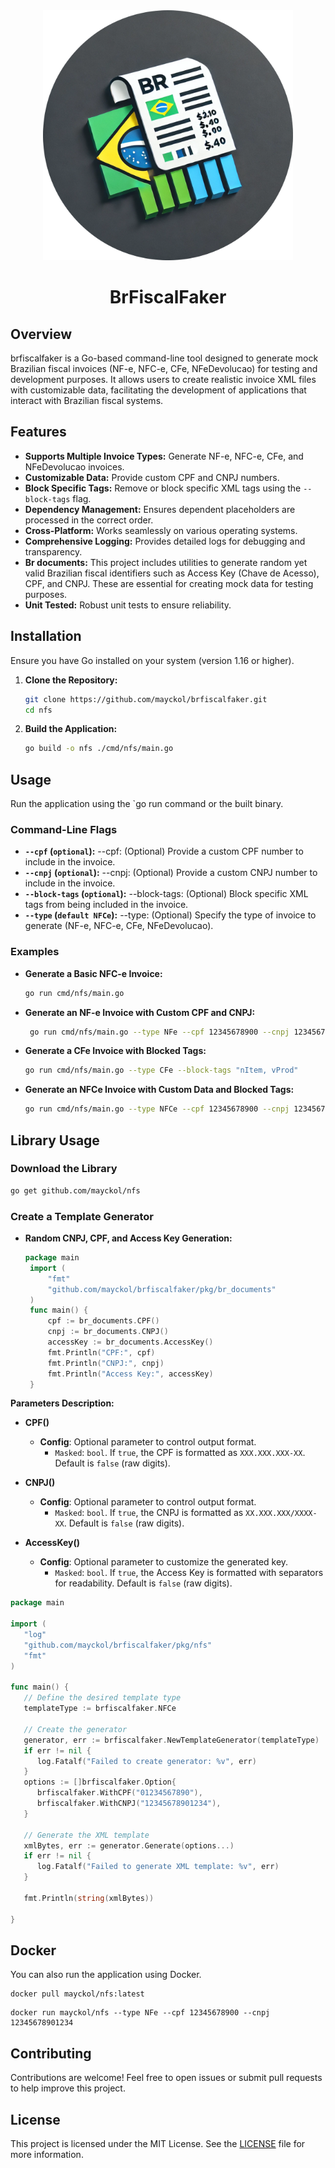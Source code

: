 <div align="center">
  <img src="logo.svg" alt="BrFiscalFaker Logo" width="400" height="400">
  <h1>BrFiscalFaker</h1>
</div>

## Overview

brfiscalfaker is a Go-based command-line tool designed to generate mock Brazilian fiscal invoices (NF-e, NFC-e, CFe, NFeDevolucao) for testing and development purposes. It allows users to create realistic invoice XML files with customizable data, facilitating the development of applications that interact with Brazilian fiscal systems.

## Features

- **Supports Multiple Invoice Types:** Generate NF-e, NFC-e, CFe, and NFeDevolucao invoices.
- **Customizable Data:** Provide custom CPF and CNPJ numbers.
- **Block Specific Tags:** Remove or block specific XML tags using the `--block-tags` flag.
- **Dependency Management:** Ensures dependent placeholders are processed in the correct order.
- **Cross-Platform:** Works seamlessly on various operating systems.
- **Comprehensive Logging:** Provides detailed logs for debugging and transparency.
- **Br documents:** This project includes utilities to generate random yet valid Brazilian fiscal identifiers such as Access Key (Chave de Acesso), CPF, and CNPJ. These are essential for creating mock data for testing purposes.
- **Unit Tested:** Robust unit tests to ensure reliability.

## Installation

Ensure you have Go installed on your system (version 1.16 or higher).

1. **Clone the Repository:**

   ```bash
   git clone https://github.com/mayckol/brfiscalfaker.git
   cd nfs
    ```
   
2. **Build the Application:**

   ```bash
   go build -o nfs ./cmd/nfs/main.go
   ```
   
## Usage

Run the application using the `go run command or the built binary.

### Command-Line Flags

- **`--cpf` (`optional`):** --cpf: (Optional) Provide a custom CPF number to include in the invoice.
- **`--cnpj` (`optional`):** --cnpj: (Optional) Provide a custom CNPJ number to include in the invoice.
- **`--block-tags` (`optional`):** --block-tags: (Optional) Block specific XML tags from being included in the invoice.
- **`--type` (`default NFCe`):** --type: (Optional) Specify the type of invoice to generate (NF-e, NFC-e, CFe, NFeDevolucao).

### Examples
* **Generate a Basic NFC-e Invoice:**

   ```bash
   go run cmd/nfs/main.go
   ```
* **Generate an NF-e Invoice with Custom CPF and CNPJ:**

   ```bash
    go run cmd/nfs/main.go --type NFe --cpf 12345678900 --cnpj 12345678901234
    ```
* **Generate a CFe Invoice with Blocked Tags:**

   ```bash
   go run cmd/nfs/main.go --type CFe --block-tags "nItem, vProd"
   ```
* **Generate an NFCe Invoice with Custom Data and Blocked Tags:**

   ```bash
   go run cmd/nfs/main.go --type NFCe --cpf 12345678900 --cnpj 12345678901234 --block-tags "nItem, vProd"
   ```

## Library Usage

### Download the Library

```bash
go get github.com/mayckol/nfs
```
### Create a Template Generator
* **Random CNPJ, CPF, and Access Key Generation:**

   ```go
   package main
    import (
        "fmt"
        "github.com/mayckol/brfiscalfaker/pkg/br_documents"
    )
    func main() {
        cpf := br_documents.CPF()
        cnpj := br_documents.CNPJ()
        accessKey := br_documents.AccessKey()
        fmt.Println("CPF:", cpf)
        fmt.Println("CNPJ:", cnpj)
        fmt.Println("Access Key:", accessKey)
    }
    ```  
**Parameters Description:**

- **CPF()**
   - **Config**: Optional parameter to control output format.
      - `Masked`: `bool`. If `true`, the CPF is formatted as `XXX.XXX.XXX-XX`. Default is `false` (raw digits).

- **CNPJ()**
   - **Config**: Optional parameter to control output format.
      - `Masked`: `bool`. If `true`, the CNPJ is formatted as `XX.XXX.XXX/XXXX-XX`. Default is `false` (raw digits).

- **AccessKey()**
   - **Config**: Optional parameter to customize the generated key.
      - `Masked`: `bool`. If `true`, the Access Key is formatted with separators for readability. Default is `false` (raw digits).

```go
package main

import (
   "log"
   "github.com/mayckol/brfiscalfaker/pkg/nfs"
   "fmt"
)

func main() {
   // Define the desired template type
   templateType := brfiscalfaker.NFCe

   // Create the generator
   generator, err := brfiscalfaker.NewTemplateGenerator(templateType)
   if err != nil {
      log.Fatalf("Failed to create generator: %v", err)
   }
   options := []brfiscalfaker.Option{
      brfiscalfaker.WithCPF("01234567890"),
      brfiscalfaker.WithCNPJ("12345678901234"),
   }

   // Generate the XML template
   xmlBytes, err := generator.Generate(options...)
   if err != nil {
      log.Fatalf("Failed to generate XML template: %v", err)
   }

   fmt.Println(string(xmlBytes))

}

```

## Docker

You can also run the application using Docker.
   ```shell
   docker pull mayckol/nfs:latest
   ```
   ```shell
   docker run mayckol/nfs --type NFe --cpf 12345678900 --cnpj 12345678901234
   ```

## Contributing

Contributions are welcome! Feel free to open issues or submit pull requests to help improve this project.

## License

This project is licensed under the MIT License. See the [LICENSE](LICENSE) file for more information.